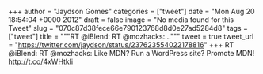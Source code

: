 
+++
author = "Jaydson Gomes"
categories = ["tweet"]
date = "Mon Aug 20 18:54:04 +0000 2012"
draft = false
image = "No media found for this Tweet"
slug = "070c87d38fece66e790123768d8d0e27ad5284d8"
tags = ["tweet"]
title = """RT @iBlend: RT @mozhacks:..."""
tweet = true
tweet_url = "https://twitter.com/jaydson/status/237623554022178816"
+++
RT @iBlend: RT @mozhacks: Like MDN? Run a WordPress site? Promote MDN! http://t.co/4xWHtkli
